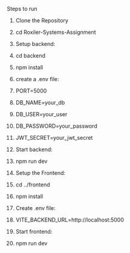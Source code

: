 Steps to run

1. Clone the Repository

2. cd Roxiler-Systems-Assignment

3. Setup backend:
4. cd backend
5. npm install

6. create a .env file:
7. PORT=5000
8. DB_NAME=your_db
9. DB_USER=your_user
10. DB_PASSWORD=your_password
11. JWT_SECRET=your_jwt_secret

12. Start backend:
13. npm run dev

14. Setup the Frontend:
15. cd ../frontend
16. npm install

17. Create .env file:
18. VITE_BACKEND_URL=http://localhost:5000
19. Start frontend:
20. npm run dev

